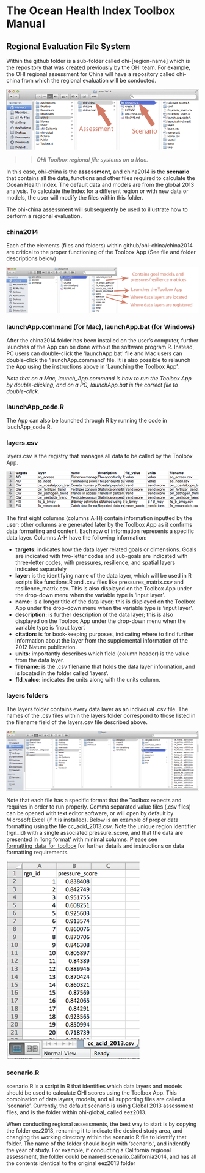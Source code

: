 # The Ocean Health Index Toolbox Manual

## Regional Evaluation File System
Within the github folder is a sub-folder called ohi-[region-name] which is the repository that was created [previously](https://github.com/OHI-Science/ohimanual/blob/master/tutorials/accessing_a_repo/accessing_a_repo_with_github.md#create-your-ohi-assessment-repo) by the OHI team. For example, the OHI regional assessment for China will have a repository called ohi-china from which the regional evaluation will be conducted.

![](./fig/assessment_location.png)

>> *OHI Toolbox regional file systems on a Mac.*

In this case, ohi-china is the **assessment**, and china2014 is the **scenario** that contains all the data, functions and other files required to calculate the Ocean Health Index. The default data and models are from the global 2013 analysis. To calculate the Index for a different region or with new data or models, the user will modify the files within this folder.

The ohi-china assessment will subsequently be used to illustrate how to perform a regional evaluation. 

### china2014
Each of the elements (files and folders) within github/ohi-china/china2014 are critical to the proper functioning of the Toolbox App (See file and folder descriptions below)

![](./fig/china2014_descr.png)


### launchApp.command (for Mac), launchApp.bat (for Windows)
After the china2014 folder has been installed on the user’s computer, further launches of the App can be done without the software program R. Instead, PC users can double-click the 'launchApp.bat' file and Mac users can double-click the ‘launchApp.command’ file.  It is also possible to relaunch the App using the instructions above in ‘Launching the Toolbox App’.

*Note that on a Mac, launch_App.command is how to run the Toolbox App by double-clicking, and on a PC, launchApp.bat is the correct file to double-click.*

### launchApp_code.R
The App can also be launched through R by running the code in lauchApp_code.R. 

### layers.csv
layers.csv is the registry that manages all data to be called by the Toolbox App. 

![](./fig/layers_csv_registry.png)

The first eight columns (columns A-H) contain information inputted by the user; other columns are generated later by the Toolbox App as it confirms data formatting and content. Each row of information represents a specific data layer. Columns A-H have the following information:

 + **targets:** indicates how the data layer related goals or dimensions. Goals are indicated with two-letter codes and sub-goals are indicated with three-letter codes, with pressures, resilience, and spatial layers indicated separately
 + **layer:** is the identifying name of the data layer, which will be used in R scripts like functions.R and .csv files like pressures_matrix.csv and resilience_matrix.csv. This is also displayed on the Toolbox App under the drop-down menu when the variable type is ‘input layer’.
 + **name:** is a longer title of the data layer; this is displayed on the Toolbox App under the drop-down menu when the variable type is ‘input layer’.
 + **description:** is further description of the data layer; this is also displayed on the Toolbox App under the drop-down menu when the variable type is ‘input layer’.
 + **citation:** is for book-keeping purposes, indicating where to find further information about the layer from the supplemental information of the 2012 Nature publication.
 + **units:** importantly describes which field (column header) is the value from the data layer.
 + **filename:** is the .csv filename that holds the data layer information, and is located in the folder called ‘layers’.
 + **fld_value:** indicates the units along with the units column.
 
### layers folders
The layers folder contains every data layer as an individual .csv file. The names of the .csv files within the layers folder correspond to those listed in the filename field of the layers.csv file described above.

![](./fig/layers_location.png)

Note that each file has a specific format that the Toolbox expects and requires in order to run properly. Comma separated value files (.csv files) can be opened with text editor software, or will open by default by Microsoft Excel (if it is installed). Below is an example of proper data formatting using the file cc_acid_2013.csv. Note the unique region identifier (rgn_id) with a single associated pressure_score, and that the data are presented in ‘long format’ with minimal columns. Please see [formatting_data_for_toolbox](https://github.com/OHI-Science/ohimanual/blob/master/tutorials/formatting_data_for_toolbox.xlsx) for further details and instructions on data formatting requirements.

![](./fig/cc_acid_format_example.png)

### scenario.R
scenario.R is a script in R that identifies which data layers and models should be used to calculate OHI scores using the Toolbox App. This combination of data layers, models, and all supporting files are called a ‘scenario’. Currently, the default scenario is using Global 2013 assessment files, and is the folder within ohi-global, called eez2013. 

When conducting regional assessments, the best way to start is by copying the folder eez2013, renaming it to indicate the desired study area, and changing the working directory within the scenario.R file to identify that folder. The name of the folder should begin with ‘scenario.’, and indentify the year of study. For example, if conducting a California regional assessment, the folder could be named scenario.California2014, and has all the contents identical to the original eez2013 folder
